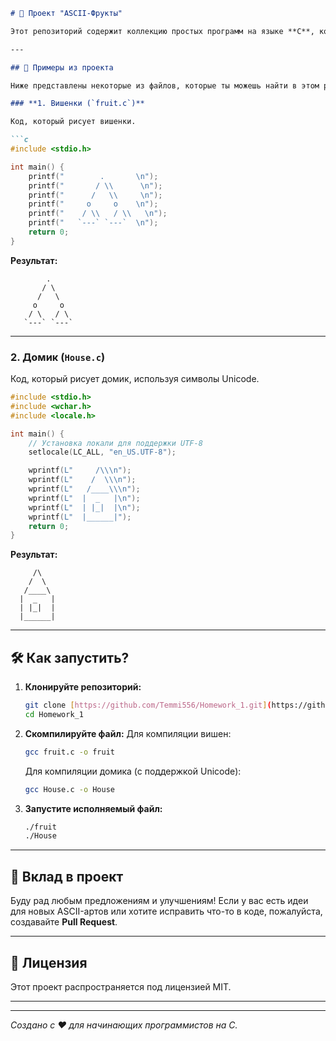 ````markdown
# 🍒 Проект "ASCII-Фрукты"

Этот репозиторий содержит коллекцию простых программ на языке **C**, которые рисуют различные фрукты и другие объекты с помощью **ASCII-арта**. Проект создан в образовательных целях, чтобы показать базовые возможности вывода текста и символов в консоль.

---

## 🍉 Примеры из проекта

Ниже представлены некоторые из файлов, которые ты можешь найти в этом репозитории.

### **1. Вишенки (`fruit.c`)**

Код, который рисует вишенки.

```c
#include <stdio.h>

int main() {
    printf("        .       \n");
    printf("       / \\      \n");
    printf("      /   \\     \n");
    printf("     o     o    \n");
    printf("    / \\   / \\   \n");
    printf("   `---` `---`  \n");
    return 0;
}
````

**Результат:**

```
        .       
       / \      
      /   \     
     o     o    
    / \   / \   
   `---` `---`  
```

-----

### **2. Домик (`House.c`)**

Код, который рисует домик, используя символы Unicode.

```c
#include <stdio.h>
#include <wchar.h>
#include <locale.h>

int main() {
    // Установка локали для поддержки UTF-8
    setlocale(LC_ALL, "en_US.UTF-8");

    wprintf(L"     /\\\n");
    wprintf(L"    /  \\\n");
    wprintf(L"   /____\\\n");
    wprintf(L"  |  _   |\n");
    wprintf(L"  | |_|  |\n");
    wprintf(L"  |______|");
    return 0;
}
```

**Результат:**

```
     /\
    /  \
   /____\
  |  _   |
  | |_|  |
  |______|
```

-----

## 🛠️ Как запустить?

1.  **Клонируйте репозиторий:**
    ```bash
    git clone [https://github.com/Temmi556/Homework_1.git](https://github.com/Temmi556/Homework_1.git)
    cd Homework_1
    ```
2.  **Скомпилируйте файл:**
    Для компиляции вишен:
    ```bash
    gcc fruit.c -o fruit
    ```
    Для компиляции домика (с поддержкой Unicode):
    ```bash
    gcc House.c -o House
    ```
3.  **Запустите исполняемый файл:**
    ```bash
    ./fruit
    ./House
    ```

-----

## 🤝 Вклад в проект

Буду рад любым предложениям и улучшениям\! Если у вас есть идеи для новых ASCII-артов или хотите исправить что-то в коде, пожалуйста, создавайте **Pull Request**.

-----

## 📜 Лицензия

Этот проект распространяется под лицензией MIT.

-----

-----

*Создано с ❤️ для начинающих программистов на C.*

```
```